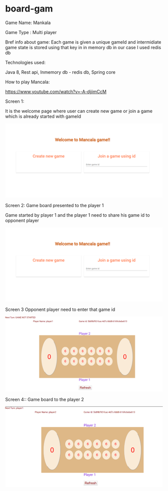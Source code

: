 # board-gam
Game Name: Mankala

Game Type : Multi player 

Bref info about game:
Each game is given a unique gameId and  intermidiate game state is stored using that key in in memory db in our case I used redis db

Technologies used:

Java 8, Rest api, Inmemory db - redis db, Spring core

How to play Mancala: 

https://www.youtube.com/watch?v=-A-djjimCcM



Screen 1: 

It is the welcome page where user can create new game or join a game which is already started with gameId
 
![](/src/main/resources/images/image1.png?raw=true)

Screen 2:
Game board presented to the player 1
 

Game started by player 1 and the player 1 need to share his game id to opponent player 

![](/src/main/resources/images/image2.png?raw=true)


Screen 3
Opponent player need to enter that game id

![](/src/main/resources/images/image3.png?raw=true)

 Screen 4::
Game board to the player 2

 
![](/src/main/resources/images/image5.png?raw=true)


